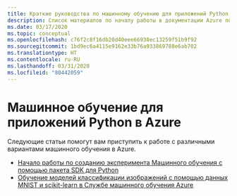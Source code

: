 ```yaml
---
title: Краткие руководства по машинному обучению для приложений Python в Azure
description: Список материалов по началу работы в документации Azure по машинному обучению для приложений Python.
ms.date: 03/17/2020
ms.topic: conceptual
ms.openlocfilehash: c76f2c8f16db20d40eee66930ec13259f51b9f92
ms.sourcegitcommit: 1bd9ec6a4115e9162e33b76a933869788e6ab702
ms.translationtype: HT
ms.contentlocale: ru-RU
ms.lasthandoff: 03/31/2020
ms.locfileid: "80442059"
---
```

# <a name="machine-learning-for-python-apps-on-azure"></a>Машинное обучение для приложений Python в Azure

Следующие статьи помогут вам приступить к работе с различными вариантами машинного обучения в Azure.

- [Начало работы по созданию эксперимента Машинного обучения с помощью пакета SDK для Python](/azure/machine-learning/tutorial-1st-experiment-sdk-setup)
- [Обучение моделей классификации изображений с помощью данных MNIST и scikit-learn в Службе машинного обучения Azure](/azure/machine-learning/tutorial-train-models-with-aml)
